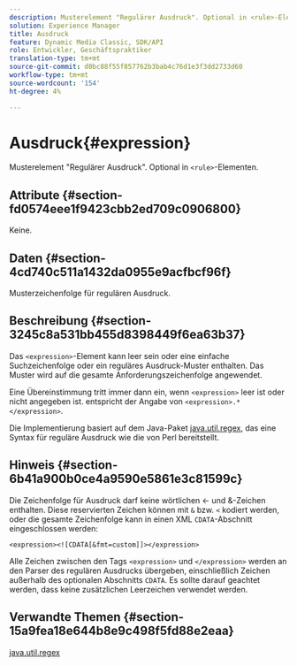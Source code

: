 ```yaml
---
description: Musterelement "Regulärer Ausdruck". Optional in <rule>-Elementen.
solution: Experience Manager
title: Ausdruck
feature: Dynamic Media Classic, SDK/API
role: Entwickler, Geschäftspraktiker
translation-type: tm+mt
source-git-commit: d0bc88f55f857762b3bab4c76d1e3f3dd2733d60
workflow-type: tm+mt
source-wordcount: '154'
ht-degree: 4%

---
```



# Ausdruck{#expression}

Musterelement &quot;Regulärer Ausdruck&quot;. Optional in `<rule>`-Elementen.

## Attribute {#section-fd0574eee1f9423cbb2ed709c0906800}

Keine.

## Daten {#section-4cd740c511a1432da0955e9acfbcf96f}

Musterzeichenfolge für regulären Ausdruck.

## Beschreibung {#section-3245c8a531bb455d8398449f6ea63b37}

Das `<expression>`-Element kann leer sein oder eine einfache Suchzeichenfolge oder ein reguläres Ausdruck-Muster enthalten. Das Muster wird auf die gesamte Anforderungszeichenfolge angewendet.

Eine Übereinstimmung tritt immer dann ein, wenn `<expression>` leer ist oder nicht angegeben ist. entspricht der Angabe von `<expression>.*</expression>`.

Die Implementierung basiert auf dem Java-Paket [java.util.regex](../../../../../ir-api/material-cat/image-rendering-api-ref/c-ir-material-catalog/c-ir-rule-set-reference/r-ir-expression.md#reference-49867deecb58412bbdc2ced564bbea3e), das eine Syntax für reguläre Ausdruck wie die von Perl bereitstellt.

## Hinweis {#section-6b41a900b0ce4a9590e5861e3c81599c}

Die Zeichenfolge für Ausdruck darf keine wörtlichen &lt;- und &amp;-Zeichen enthalten. Diese reservierten Zeichen können mit `&` bzw. `<` kodiert werden, oder die gesamte Zeichenfolge kann in einen XML `CDATA`-Abschnitt eingeschlossen werden:

`<expression><![CDATA[&fmt=custom]]></expression>`

Alle Zeichen zwischen den Tags `<expression>` und `</expression>` werden an den Parser des regulären Ausdrucks übergeben, einschließlich Zeichen außerhalb des optionalen Abschnitts `CDATA`. Es sollte darauf geachtet werden, dass keine zusätzlichen Leerzeichen verwendet werden.

## Verwandte Themen {#section-15a9fea18e644b8e9c498f5fd88e2eaa}

[java.util.regex](https://www2.cs.duke.edu/csed/java/jdk1.4.2/docs/api/)

